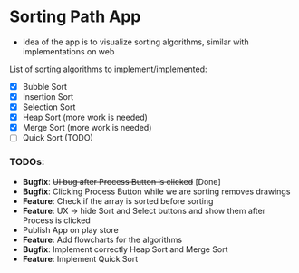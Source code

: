 # Sorting Path App
- Idea of the app is to visualize sorting algorithms, similar with implementations on web 

List of sorting algorithms to implement/implemented:
- [x] Bubble Sort
- [x] Insertion Sort
- [x] Selection Sort
- [x] Heap Sort (more work is needed)
- [x] Merge Sort (more work is needed)
- [ ] Quick Sort (TODO)

### TODOs: 
- **Bugfix**: ~~UI bug after Process Button is clicked~~ [Done]
- **Bugfix**: Clicking Process Button while we are sorting removes drawings
- **Feature**: Check if the array is sorted before sorting
- **Feature**: UX -> hide Sort and Select buttons and show them after Process is clicked
- Publish App on play store
- **Feature**: Add flowcharts for the algorithms
- **Bugfix**: Implement correctly Heap Sort and Merge Sort
- **Feature**: Implement Quick Sort